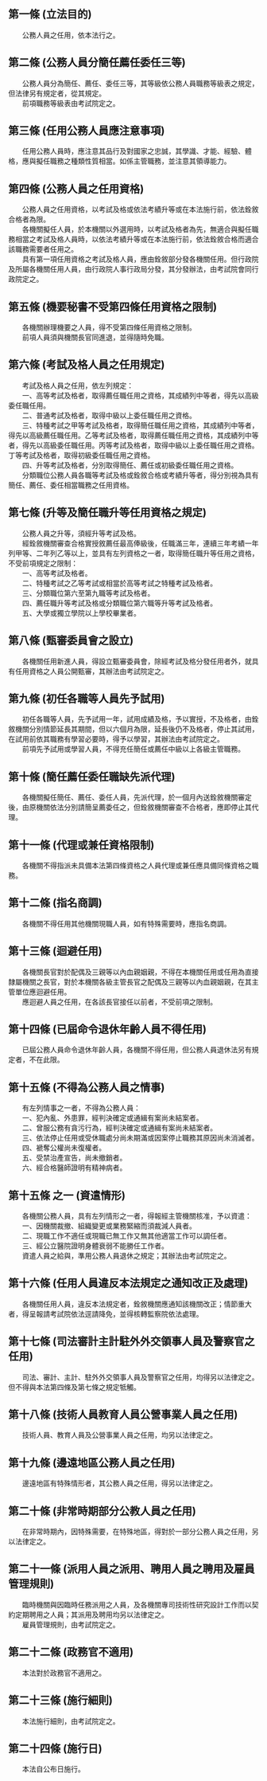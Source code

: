 第一條 (立法目的)
-----------------
　　公務人員之任用，依本法行之。  


第二條 (公務人員分簡任薦任委任三等)
-----------------------------------
　　公務人員分為簡任、薦任、委任三等，其等級依公務人員職務等級表之規定，但法律另有規定者，從其規定。  
　　前項職務等級表由考試院定之。  


第三條 (任用公務人員應注意事項)
-------------------------------
　　任用公務人員時，應注意其品行及對國家之忠誠，其學識、才能、經驗、體格，應與擬任職務之種類性質相當。如係主管職務，並注意其領導能力。  


第四條 (公務人員之任用資格)
---------------------------
　　公務人員之任用資格，以考試及格或依法考績升等或在本法施行前，依法銓敘合格者為限。  
　　各機關擬任人員，於本機關以外選用時，以考試及格者為先，無適合與擬任職務相當之考試及格人員時，以依法考績升等或在本法施行前，依法銓敘合格而適合該職務需要者任用之。  
　　具有第一項任用資格之考試及格人員，應由銓敘部分發各機關任用。但行政院及所屬各機關任用人員，由行政院人事行政局分發，其分發辦法，由考試院會同行政院定之。  


第五條 (機要秘書不受第四條任用資格之限制)
-----------------------------------------
　　各機關辦理機要之人員，得不受第四條任用資格之限制。  
　　前項人員須與機關長官同進退，並得隨時免職。  


第六條 (考試及格人員之任用規定)
-------------------------------
　　考試及格人員之任用，依左列規定：  
　　一、高等考試及格者，取得薦任職任用之資格，其成績列中等者，得先以高級委任職任用。  
　　二、普通考試及格者，取得中級以上委任職任用之資格。  
　　三、特種考試之甲等考試及格者，取得簡任職任用之資格，其成績列中等者，得先以高級薦任職任用。乙等考試及格者，取得薦任職任用之資格，其成績列中等者，得先以高級委任職任用。丙等考試及格者，取得中級以上委任職任用之資格。丁等考試及格者，取得初級委任職任用之資格。  
　　四、升等考試及格者，分別取得簡任、薦任或初級委任職任用之資格。  
　　分類職位公務人員各職等考試及格或銓敘合格或考績升等者，得分別視為具有簡任、薦任、委任相當職務之任用資格。  


第七條 (升等及簡任職升等任用資格之規定)
---------------------------------------
　　公務人員之升等，須經升等考試及格。  
　　經銓敘機關審查合格實授敘薦任最高俸級後，任職滿三年，連續三年考績一年列甲等、二年列乙等以上，並具有左列資格之一者，取得簡任職升等任用之資格，不受前項規定之限制：  
　　一、高等考試及格者。  
　　二、特種考試之乙等考試或相當於高等考試之特種考試及格者。  
　　三、分類職位第六至第九職等考試及格者。  
　　四、薦任職升等考試及格或分類職位第六職等升等考試及格者。  
　　五、大學或獨立學院以上學校畢業者。  


第八條 (甄審委員會之設立)
-------------------------
　　各機關任用新進人員，得設立甄審委員會，除經考試及格分發任用者外，就具有任用資格之人員公開甄審，其辦法由考試院定之。  


第九條 (初任各職等人員先予試用)
-------------------------------
　　初任各職等人員，先予試用一年，試用成績及格，予以實授，不及格者，由銓敘機關分別情節延長其期間，但以六個月為限，延長後仍不及格者，停止其試用，在試用前依其職務有學習必要時，得予以學習，其辦法由考試院定之。  
　　前項先予試用或學習人員，不得充任簡任或薦任中級以上各級主管職務。  


第十條 (簡任薦任委任職缺先派代理)
---------------------------------
　　各機關擬任簡任、薦任、委任人員，先派代理，於一個月內送銓敘機關審定後，由原機關依法分別請簡呈薦委任之，但銓敘機關審查不合格者，應即停止其代理。  


第十一條 (代理或兼任資格限制)
-----------------------------
　　各機關不得指派未具備本法第四條資格之人員代理或兼任應具備同條資格之職務。  


第十二條 (指名商調)
-------------------
　　各機關不得任用其他機關現職人員，如有特殊需要時，應指名商調。  


第十三條 (迴避任用)
-------------------
　　各機關長官對於配偶及三親等以內血親姻親，不得在本機關任用或任用為直接隸屬機關之長官，對於本機關各級主管長官之配偶及三親等以內血親姻親，在其主管單位應迴避任用。  
　　應迴避人員之任用，在各該長官接任以前者，不受前項之限制。  


第十四條 (已屆命令退休年齡人員不得任用)
---------------------------------------
　　已屆公務人員命令退休年齡人員，各機關不得任用，但公務人員退休法另有規定者，不在此限。  


第十五條 (不得為公務人員之情事)
-------------------------------
　　有左列情事之一者，不得為公務人員：  
　　一、犯內亂、外患罪，經判決確定或通緝有案尚未結案者。  
　　二、曾服公務有貪污行為，經判決確定或通緝有案尚未結案者。  
　　三、依法停止任用或受休職處分尚未期滿或因案停止職務其原因尚未消滅者。  
　　四、褫奪公權尚未復權者。  
　　五、受禁治產宣告，尚未撤銷者。  
　　六、經合格醫師證明有精神病者。  


第十五條 之一 (資遣情形)
------------------------
　　各機關公務人員，具有左列情形之一者，得報經主管機關核准，予以資遣：  
　　一、因機關裁撤、組織變更或業務緊縮而須裁減人員者。  
　　二、現職工作不適任或現職已無工作又無其他適當工作可以調任者。  
　　三、經公立醫院證明身體衰弱不能勝任工作者。  
　　資遣人員之給與，準用公務人員退休之規定；其辦法由考試院定之。  


第十六條 (任用人員違反本法規定之通知改正及處理)
-----------------------------------------------
　　各機關任用人員，違反本法規定者，銓敘機關應通知該機關改正；情節重大者，得呈報請考試院依法逕請降免，並得核轉監察院依法處理。  


第十七條 (司法審計主計駐外外交領事人員及警察官之任用)
-----------------------------------------------------
　　司法、審計、主計、駐外外交領事人員及警察官之任用，均得另以法律定之。但不得與本法第四條及第七條之規定牴觸。  


第十八條 (技術人員教育人員公營事業人員之任用)
---------------------------------------------
　　技術人員、教育人員及公營事業人員之任用，均另以法律定之。  


第十九條 (邊遠地區公務人員之任用)
---------------------------------
　　邊遠地區有特殊情形者，其公務人員之任用，得另以法律定之。  


第二十條 (非常時期部分公教人員之任用)
-------------------------------------
　　在非常時期內，因特殊需要，在特殊地區，得對於一部分公務人員之任用，另以法律定之。  


第二十一條 (派用人員之派用、聘用人員之聘用及雇員管理規則)
---------------------------------------------------------
　　臨時機關與因臨時任務派用之人員，及各機關專司技術性研究設計工作而以契約定期聘用之人員；其派用及聘用均另以法律定之。  
　　雇員管理規則，由考試院定之。  


第二十二條 (政務官不適用)
-------------------------
　　本法對於政務官不適用之。  


第二十三條 (施行細則)
---------------------
　　本法施行細則，由考試院定之。  


第二十四條 (施行日)
-------------------
　　本法自公布日施行。